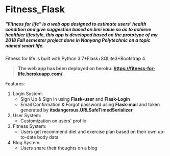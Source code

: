# Fitness_Flask
##### "Fitness for life" is a web app designed to estimate users' health condition and give suggestion based on bmi value so as to achieve healthier lifestyle, this app is developed based on the prototype of my 2018 Fall semester project done in Nanyang Polytechnic on a topic named smart life.

Fitness for life is built with Python 3.7+Flask+SQLite3+Bootstrap 4

> **The web app has been deployed on heroku: https://fitness-for-life.herokuapp.com/**

Features:
1. Login System:
	- Sign Up & Sign In using **Flask-user** and **Flask-Login**
	- Email Confirmation & Forgot password using **Flask-mail** and token generated by **itsdangerous.URLSafeTimedSerializer**
1. User System:
	- Customization on users' profile
1. Fitness System:
	- Users get recommend diet and exercise plan based on their own up-to-date body data
1. Blog System:
	- Users share their thoughts on a blog
